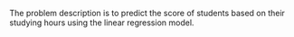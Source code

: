 The problem description is to predict the score of students based on their studying hours using the linear regression model.
